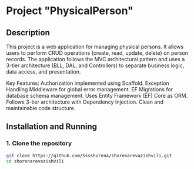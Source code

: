 # Project "PhysicalPerson"

## Description
This project is a web application for managing physical persons. It allows users to perform CRUD operations (create, read, update, delete) on person records. The application follows the MVC architectural pattern and uses a 3-tier architecture (BLL, DAL, and Controllers) to separate business logic, data access, and presentation.

Key Features:
Authorization implemented using Scaffold.
Exception Handling Middleware for global error management.
EF Migrations for database schema management.
Uses Entity Framework (EF) Core as ORM.
Follows 3-tier architecture with Dependency Injection.
Clean and maintainable code structure.

## Installation and Running

### 1. Clone the repository
```sh
git clone https://github.com/Sssshorena/shorenarevazishvili.git
cd shorenarevazishvili

